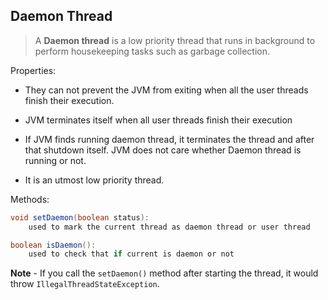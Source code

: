 ## Daemon Thread

> A **Daemon thread** is a low priority thread that runs in background to perform housekeeping tasks such as garbage collection.

Properties:

- They can not prevent the JVM from exiting when all the user threads finish their execution.

- JVM terminates itself when all user threads finish their execution

- If JVM finds running daemon thread, it terminates the thread and after that shutdown itself.
  JVM does not care whether Daemon thread is running or not.

- It is an utmost low priority thread.

Methods:

```java
void setDaemon(boolean status):
	used to mark the current thread as daemon thread or user thread
```

```java
boolean isDaemon():
	used to check that if current is daemon or not
```

**Note** - If you call the `setDaemon()` method after starting the thread, it would throw `IllegalThreadStateException`.
